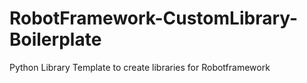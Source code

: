 # RobotFramework-CustomLibrary-Boilerplate
Python Library Template to create libraries for Robotframework
